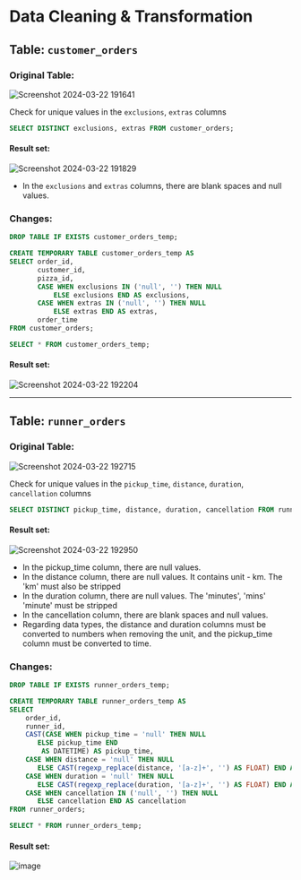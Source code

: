 # Data Cleaning & Transformation

## Table: `customer_orders`

### Original Table:

![Screenshot 2024-03-22 191641](https://github.com/Trantuan24/Project_Sql/assets/145254268/35f66bb8-8926-47ff-82f7-27d66ab15bc1)

Check for unique values ​​in the `exclusions`, `extras` columns
```sql
SELECT DISTINCT exclusions, extras FROM customer_orders;
```
#### Result set:
![Screenshot 2024-03-22 191829](https://github.com/Trantuan24/Project_Sql/assets/145254268/e0a41584-0e6d-4931-b4fd-21b5d3f8ca72)

- In the `exclusions` and `extras` columns, there are blank spaces and null values.

### Changes:
```sql
DROP TABLE IF EXISTS customer_orders_temp;

CREATE TEMPORARY TABLE customer_orders_temp AS
SELECT order_id,
       customer_id,
       pizza_id,
       CASE WHEN exclusions IN ('null', '') THEN NULL
           ELSE exclusions END AS exclusions,
       CASE WHEN extras IN ('null', '') THEN NULL
           ELSE extras END AS extras,
       order_time
FROM customer_orders;

SELECT * FROM customer_orders_temp;
```

#### Result set:
![Screenshot 2024-03-22 192204](https://github.com/Trantuan24/Project_Sql/assets/145254268/055309ef-a0c5-4bbb-b1ee-4d34079b2919)


***

## Table: `runner_orders`

### Original Table:

![Screenshot 2024-03-22 192715](https://github.com/Trantuan24/Project_Sql/assets/145254268/6628dae4-0760-43b5-8805-dd7aeb28adff)

Check for unique values ​​in the `pickup_time`, `distance`, `duration`, `cancellation` columns
```sql
SELECT DISTINCT pickup_time, distance, duration, cancellation FROM runner_orders;
```
#### Result set:
![Screenshot 2024-03-22 192950](https://github.com/Trantuan24/Project_Sql/assets/145254268/60e41aea-d9a1-4ec2-b3f3-16a2eee67122)

- In the pickup_time column, there are null values.
- In the distance column, there are null values. It contains unit - km. The 'km' must also be stripped
- In the duration column, there are null values. The 'minutes', 'mins' 'minute' must be stripped
- In the cancellation column, there are blank spaces and null values.
- Regarding data types, the distance and duration columns must be converted to numbers when removing the unit, and the pickup_time column must be converted to time.

### Changes: 
```sql
DROP TABLE IF EXISTS runner_orders_temp;

CREATE TEMPORARY TABLE runner_orders_temp AS
SELECT 
    order_id,
    runner_id,
    CAST(CASE WHEN pickup_time = 'null' THEN NULL
       ELSE pickup_time END 
        AS DATETIME) AS pickup_time,
    CASE WHEN distance = 'null' THEN NULL
       ELSE CAST(regexp_replace(distance, '[a-z]+', '') AS FLOAT) END AS distance,
    CASE WHEN duration = 'null' THEN NULL
       ELSE CAST(regexp_replace(duration, '[a-z]+', '') AS FLOAT) END AS duration,
    CASE WHEN cancellation IN ('null', '') THEN NULL
       ELSE cancellation END AS cancellation
FROM runner_orders;

SELECT * FROM runner_orders_temp;
```

#### Result set:
![image](https://github.com/Trantuan24/Project_Sql/assets/145254268/f8b33493-b684-433a-b6df-d6853e231dde)




